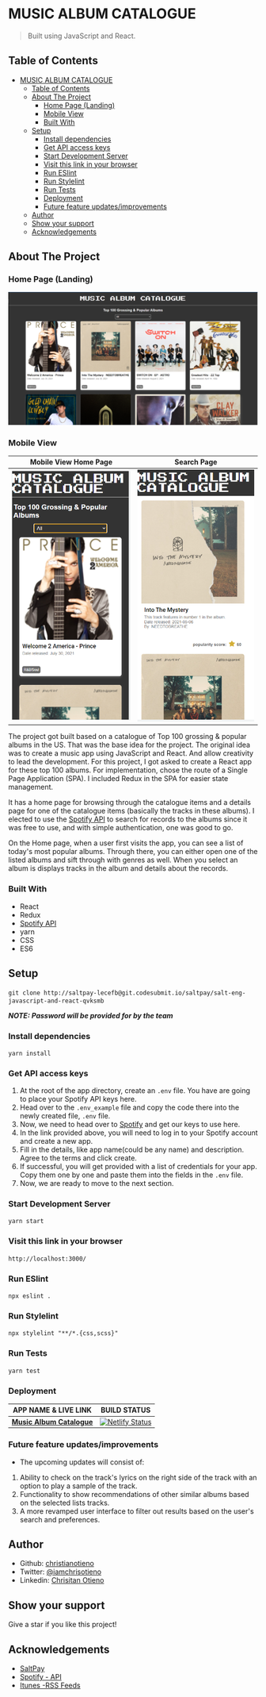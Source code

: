 # MUSIC ALBUM CATALOGUE

> Built using JavaScript and React.

## Table of Contents

- [MUSIC ALBUM CATALOGUE](#music-album-catalogue)
  - [Table of Contents](#table-of-contents)
  - [About The Project](#about-the-project)
    - [Home Page (Landing)](#home-page-landing)
    - [Mobile View](#mobile-view)
    - [Built With](#built-with)
  - [Setup](#setup)
    - [Install dependencies](#install-dependencies)
    - [Get API access keys](#get-api-access-keys)
    - [Start Development Server](#start-development-server)
    - [Visit this link in your browser](#visit-this-link-in-your-browser)
    - [Run ESlint](#run-eslint)
    - [Run Stylelint](#run-stylelint)
    - [Run Tests](#run-tests)
    - [Deployment](#deployment)
    - [Future feature updates/improvements](#future-feature-updatesimprovements)
  - [Author](#author)
  - [Show your support](#show-your-support)
  - [Acknowledgements](#acknowledgements)

<!-- ABOUT THE PROJECT -->
## About The Project

### Home Page (Landing)

<p align="center">
  <img src="./public/pics/Screenshot.png">
</p>

### Mobile View

<div align="center">

|Mobile View Home Page|Search Page|
|:--:|:--:|
|![home-page-mobile](./public/pics/Mobileview.png)|![search-results-mobile](./public/pics/search-result-mobile.png)|

</div>


The project got built based on a catalogue of Top 100 grossing & popular albums in the US. That was the base idea for the project. The original idea was to create a music app using JavaScript and React. And allow creativity to lead the development. For this project, I got asked to create a React app for these top 100 albums. For implementation, chose the route of a Single Page Application (SPA).  I included Redux in the SPA for easier state management. 

It has a home page for browsing through the catalogue items and a details page for one of the catalogue items (basically the tracks in these albums). I elected to use the [Spotify API](https://developer.spotify.com/documentation/web-api/) to search for records to the albums since it was free to use, and with simple authentication, one was good to go.

On the Home page, when a user first visits the app, you can see a list of today's most popular albums. Through there, you can either open one of the listed albums and sift through with genres as well. When you select an album is displays tracks in the album and details about the records.

### Built With

*   React
*   Redux
*   [Spotify API](https://developer.spotify.com/documentation/web-api/)
*   yarn
*   CSS
*   ES6

## Setup

```terminal
git clone http://saltpay-lecefb@git.codesubmit.io/saltpay/salt-eng-javascript-and-react-qvksmb
```

***NOTE: Password will be provided for by the team***

### Install dependencies

```terminal
yarn install
```
<!-- Get API access keys -->
### Get API access keys

1. At the root of the app directory, create an `.env` file. You have are going to place your Spotify API keys here.
2. Head over to the `.env_example` file and copy the code there into the newly created file, `.env` file.
3. Now, we need to head over to [Spotify](https://developer.spotify.com/dashboard/login) and get our keys to use here.
4. In the link provided above, you will need to log in to your Spotify account and create a new app.
5. Fill in the details, like app name(could be any name) and description. Agree to the terms and click create.
6. If successful, you will get provided with a list of credentials for your app. Copy them one by one and paste them into the fields in the `.env` file.
7. Now, we are ready to move to the next section.

### Start Development Server

```terminal
yarn start
```

### Visit this link in your browser

```terminal
http://localhost:3000/
```

### Run ESlint

```terminal
npx eslint .
```

### Run Stylelint

```terminal
npx stylelint "**/*.{css,scss}"
```

### Run Tests

```terminal
yarn test
```

### Deployment

|  APP NAME & LIVE LINK | BUILD STATUS |
|         :---:         |    :---:     |
|**[Music Album Catalogue](https://react-music-album.netlify.app/)** | [![Netlify Status](https://api.netlify.com/api/v1/badges/df0c7de2-4bc4-43b2-8eb6-e9c1f1388f85/deploy-status)](https://app.netlify.com/sites/react-music-album/deploys) |

### Future feature updates/improvements

- The upcoming updates will consist of:

1. Ability to check on the track's lyrics on the right side of the track with an option to play a sample of the track.
2. Functionality to show recommendations of other similar albums based on the selected lists tracks.
3. A more revamped user interface to filter out results based on the user's search and preferences.

<!-- CONTACT -->
## Author

- Github: [christianotieno](https://github.com/christianotieno)
- Twitter: [@iamchrisotieno](https://twitter.com/iamchrisotieno)
- Linkedin: [Chrisitan Otieno](https://www.linkedin.com/in/christianotieno/)


<!-- ABOUT THE PROJECT-->
## Show your support

Give a star if you like this project!

<!-- ACKNOWLEDGEMENTS -->
## Acknowledgements

* [SaltPay](https://www.microverse.org/)
* [Spotify - API](https://developer.spotify.com/documentation/web-api/)
* [Itunes -RSS Feeds](https://itunes.apple.com/us/rss/topalbums/limit=100/json)